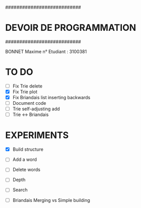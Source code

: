 ###########################
# DEVOIR DE PROGRAMMATION #
###########################

BONNET Maxime
n° Etudiant : 3100381


# TO DO

- [ ] Fix Trie delete
- [X] Fix Trie plot
- [X] Fix Briandais list inserting backwards
- [ ] Document code
- [ ] Trie self-adjusting add
- [ ] Trie <-> Briandais
# EXPERIMENTS

- [X] Build structure
- [ ] Add a word
- [ ] Delete words
- [ ] Depth
- [ ] Search
- [ ] Briandais Merging vs Simple building

